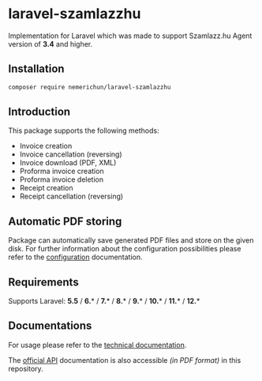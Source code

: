 # laravel-szamlazzhu
Implementation for Laravel which was made to support Szamlazz.hu Agent version of **3.4** and higher.

## Installation
```bash
composer require nemerichun/laravel-szamlazzhu
```

## Introduction
This package supports the following methods:
- Invoice creation
- Invoice cancellation (reversing)
- Invoice download (PDF, XML)
- Proforma invoice creation
- Proforma invoice deletion
- Receipt creation
- Receipt cancellation (reversing)

## Automatic PDF storing
Package can automatically save generated PDF files and store on the given disk. For further information about the configuration possibilities please refer to the [configuration](doc/technical/config.md) documentation.

## Requirements
Supports Laravel: **5.5** / **6.*** / **7.*** / **8.*** / **9.*** / **10.*** / **11.*** / **12.***

## Documentations
For usage please refer to the [technical documentation](doc/technical/documentation.md).

The [official API](doc/official/Technical_Documentation_invoicing.pdf) documentation is also accessible _(in PDF format)_ in this repository.